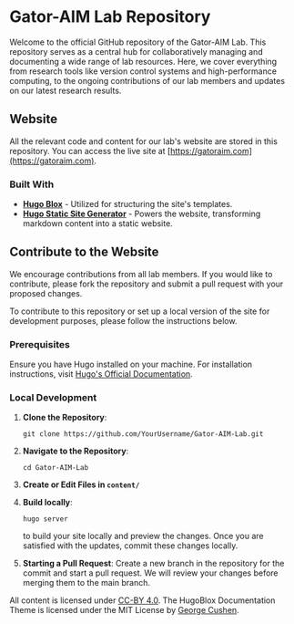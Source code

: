 # Gator-AIM Lab Repository

Welcome to the official GitHub repository of the Gator-AIM Lab. This repository serves as a central hub for collaboratively managing and documenting a wide range of lab resources. Here, we cover everything from research tools like version control systems and high-performance computing, to the ongoing contributions of our lab members and updates on our latest research results.

## Website

All the relevant code and content for our lab's website are stored in this repository. You can access the live site at [https://gatoraim.com](https://gatoraim.com).

### Built With

- **[Hugo Blox](https://hugoblox.com/templates/)** - Utilized for structuring the site's templates.
- **[Hugo Static Site Generator](https://gohugo.io)** - Powers the website, transforming markdown content into a static website.

## Contribute to the Website

We encourage contributions from all lab members. If you would like to contribute, please fork the repository and submit a pull request with your proposed changes.

To contribute to this repository or set up a local version of the site for development purposes, please follow the instructions below.

### Prerequisites

Ensure you have Hugo installed on your machine. For installation instructions, visit [Hugo's Official Documentation](https://gohugo.io/getting-started/installing/).

### Local Development
1. **Clone the Repository**:
   ```
   git clone https://github.com/YourUsername/Gator-AIM-Lab.git
   ```
2. **Navigate to the Repository**:
   ```
   cd Gator-AIM-Lab
   ```
3. **Create or Edit Files in `content/`**

4. **Build locally**:
    ```
    hugo server
    ``` 
    to build your site locally and preview the changes. Once you are satisfied with the updates, commit these changes locally.
5. **Starting a Pull Request**:
  Create a new branch in the repository for the commit and start a pull request. We will review your changes before merging them to the main branch. 


All content is licensed under [CC-BY 4.0](https://creativecommons.org/licenses/by/4.0/). The HugoBlox Documentation Theme is licensed under the MIT License by [George Cushen](https://georgecushen.com/).
